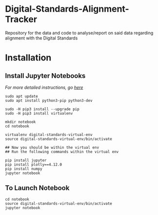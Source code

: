 # Digital-Standards-Alignment-Tracker
Repository for the data and code to analyse/report on said data regarding alignment with the Digital Standards

# Installation

## Install Jupyter Notebooks 

*For more detailed instructions, go [here](https://www.digitalocean.com/community/tutorials/how-to-set-up-jupyter-notebook-with-python-3-on-ubuntu-18-04)*

```
sudo apt update
sudo apt install python3-pip python3-dev

sudo -H pip3 install --upgrade pip
sudo -H pip3 install virtualenv

mkdir notebook
cd notebook

virtualenv digital-standards-virtual-env
source digital-standards-virtual-env/bin/activate

## Now you should be within the virtual env
## Run the following commands within the virtual env

pip install jupyter
pip install plotly==4.12.0
pip install numpy
jupyter notebook
```

## To Launch Notebook

```
cd notebook
source digital-standards-virtual-env/bin/activate
jupyter notebook
```

